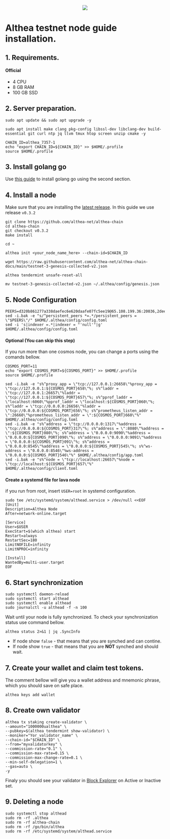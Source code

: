 <p align="center">
 <img src="https://i.postimg.cc/FRptCXh4/68747470733a2f2f7062732e7477696d672e636f6d2f6578745f74775f766964656f5f7468756d622f313632333035313030.jpg"/></a>
</p>

# Althea testnet node guide installation.

## 1. Requirements.
#### Official 
- 4 CPU
- 8 GB RAM
- 100 GB SSD

## 2. Server preparation.
```
sudo apt update && sudo apt upgrade -y
```
```
sudo apt install make clang pkg-config libssl-dev libclang-dev build-essential git curl ntp jq llvm tmux htop screen unzip cmake -y
```
```
CHAIN_ID=althea_7357-1
echo "export CHAIN_ID=${CHAIN_ID}" >> $HOME/.profile
source $HOME/.profile
```
## 3. Install golang go
Use [this guide](https://github.com/CryptoSailors/cryptosailors-tools/tree/main/Install%20Golang%20%22Go%22#2-if-you-installing-golang-go-on-clear-server-you-need-input-following-commands) to install golang go using the second section.

## 4. Install a node
Make sure that you are installing the [latest release](https://github.com/althea-net/althea-chain/tags). In this guide we use release `v0.3.2`
```
git clone https://github.com/althea-net/althea-chain
cd althea-chain
git checkout v0.3.2 
make install
```
```
cd ~
```
```
althea init <your_node_name_here> --chain-id=$CHAIN_ID
```
```
wget https://raw.githubusercontent.com/althea-net/althea-chain-docs/main/testnet-3-genesis-collected-v2.json
```
```
althea tendermint unsafe-reset-all
```
```
mv testnet-3-genesis-collected-v2.json ~/.althea/config/genesis.json
```

## 5. Node Configuration
```
PEERS=d320b861277a338daefec6e620daafe07fc5ee19@65.108.199.36:20036,2dee418b26b6b12933f5b0a8431c73f1478ca325@65.108.43.113:36656,698edcaf59b14f7bf50b681ef1ee3046fa062c77@65.109.92.235:11056,7eb055628aee375914d7d265ef4bc01ea692fe95@65.109.82.106:31656,a81cf8f7f330e2e09bec93c866214f7b3b336849@65.109.87.88:26356,13e103fdcb66ff4238ef5a228f5fadea5fee2ebd@65.109.85.52:26656,4f3add677b0e4c8dec8b81101ea82620a19d5d0a@65.21.199.148:26633,c6e1ed7117cd56036cc51835945d155e9c474c01@167.235.144.3:26656,0aac1fc75b4a613f6bb7d15c6250350d478227a6@66.45.231.30:11144,8203297aacaea1d889fcf36240484c9efc217bbd@116.202.156.106:26656,856ac01afa0163c27b69e1b25464427310120924@85.25.134.23:26656,c831cd6ac278ab971eca94dda0c29191e8f39036@195.201.22.133:26656,d26fddea7ceb8cb5a52223702a23757cb09fad37@207.180.199.115:31656,733e9d5f995c2866df9f2e1254551940f060a70c@51.159.159.112:26656,53a4fe2e8eb17b307dfed6a88cbe5573617e34b5@89.71.164.61:28656,1ad56beb27ba5b5698d828dbd9823a220c978dcf@103.195.103.59:26656,aa500219761eecd7f1f02a8bfd21c6dcdbd3cf42@142.132.232.40:26656,24ae39234e1ceddc1585af9be8a6484edac79123@49.12.123.97:26656,617433cdf5411fc9241d0f77239f751a14669368@146.190.156.221:26656,cd71580f8ab4af6beeaf867702a86ca6f9331f71@65.19.136.133:23296,bdf94092f6dc380f6526f7b8b46b63192e95a033@173.212.222.167:29656,1f1d115b9a70aa72f321bae376b1c6e44bab4668@18.237.87.241:26656,96320aaab7794933fddbc2bb101e54b8697c58e7@141.95.65.26:26656,a3ac64c5c84817f3694a866298399e6ad71ff26c@65.21.53.39:26656,15e7baf69c0db5c25e26cd1f13eb0d52a7a708b5@142.202.241.235:26656,a51b45869b5403dc71251a69879c1eb1c3042bed@65.108.134.215:29336,3dc47addc0d8edfbfc0b388ab55e9e8c8c5d5f11@65.109.61.116:29656,937dcf8c45b7c64e5188a7036427f2ce86383035@95.165.89.222:24126,abc941c8539306d92b822ca787424ddd28eceb33@207.180.243.64:26656,1d9a103d1e24c590bdfb577537eddd19a322f886@65.109.92.240:17886,a069a13d8694e2bf0e0ee8e5435f5d2953979451@168.119.124.130:34656,c215cf295b05c1338fdf5070a7b2abde873f5a88@95.217.40.230:26656,11e8f38e3c5601e4ab2333d5a5bbb108a39b8e1c@159.69.110.238:26656,83147260a704b75283ca6da218516ee0eaa82956@170.64.156.36:26656,ab3ba67d06d109e135f5cd22a3d4d6b1784e3a70@161.97.65.170:36656,ba247bdf826a9636a8276d6a00d8004755f6bb18@162.19.238.210:26656,dc67cbe058b802aa34f64715b44474c462b4317b@65.108.237.224:36656,3aeffaa1ac7b6741110987cfae4604751ac7d865@107.22.132.229:26656,786bb2b153f94135713de303504debda11f3079a@65.108.134.122:26656,87b67a8758306c61f8bb7504a0881cc837373633@140.82.38.208:26656,cc542d9fb5f93780fc4004aa67f2b502686a24e8@144.76.27.79:61056,4f8729168c5454d04ff4a4d7b51986b2e97c68ff@165.232.104.13:26656,ade4d8bc8cbe014af6ebdf3cb7b1e9ad36f412c0@176.9.82.221:12456
sed -i.bak -e "s/^persistent_peers *=.*/persistent_peers = \"$PEERS\"/" $HOME/.althea/config/config.toml
sed -i 's|indexer =.*|indexer = "'null'"|g' $HOME/.althea/config/config.toml
```
#### Optional (You can skip this step)
If you run more than one cosmos node, you can change a ports using the comands bellow.
```
COSMOS_PORT=11
echo "export COSMOS_PORT=${COSMOS_PORT}" >> $HOME/.profile
source $HOME/.profile
```
```
sed -i.bak -e "s%^proxy_app = \"tcp://127.0.0.1:26658\"%proxy_app = \"tcp://127.0.0.1:${COSMOS_PORT}658\"%; s%^laddr = \"tcp://127.0.0.1:26657\"%laddr = \"tcp://127.0.0.1:${COSMOS_PORT}657\"%; s%^pprof_laddr = \"localhost:6060\"%pprof_laddr = \"localhost:${COSMOS_PORT}060\"%; s%^laddr = \"tcp://0.0.0.0:26656\"%laddr = \"tcp://0.0.0.0:${COSMOS_PORT}656\"%; s%^prometheus_listen_addr = \":26660\"%prometheus_listen_addr = \":${COSMOS_PORT}660\"%" $HOME/.althea/config/config.toml
sed -i.bak -e "s%^address = \"tcp://0.0.0.0:1317\"%address = \"tcp://0.0.0.0:${COSMOS_PORT}317\"%; s%^address = \":8080\"%address = \":${COSMOS_PORT}080\"%; s%^address = \"0.0.0.0:9090\"%address = \"0.0.0.0:${COSMOS_PORT}090\"%; s%^address = \"0.0.0.0:9091\"%address = \"0.0.0.0:${COSMOS_PORT}091\"%; s%^address = \"0.0.0.0:8545\"%address = \"0.0.0.0:${COSMOS_PORT}545\"%; s%^ws-address = \"0.0.0.0:8546\"%ws-address = \"0.0.0.0:${COSMOS_PORT}546\"%" $HOME/.althea/config/app.toml
sed -i.bak -e "s%^node = \"tcp://localhost:26657\"%node = \"tcp://localhost:${COSMOS_PORT}657\"%" $HOME/.althea/config/client.toml
```

#### Create a systemd file for lava node
if you run from root, insert `USER=root` in systemd configuration.
```
sudo tee /etc/systemd/system/althead.service > /dev/null <<EOF
[Unit]
Description=Althea Node
After=network-online.target

[Service]
User=$USER
ExecStart=$(which althea) start
Restart=always
RestartSec=180
LimitNOFILE=infinity
LimitNPROC=infinity

[Install]
WantedBy=multi-user.target
EOF
```
                                                        
## 6. Start synchronization
```
sudo systemctl daemon-reload
sudo systemctl start althead
sudo systemctl enable althead
sudo journalctl -u althead -f -n 100
```
Wait until your node is fully synchronized. To check your synchronization status use command bellow.
```
althea status 2>&1 | jq .SyncInfo
```
- If node show `false` - that means that you are synched and can contine. 
- If node show `true` - that means that you are **NOT** synched and should wait.

## 7. Create your wallet and claim test tokens.
The comment bellow will give you a wallet address and mnemonic phrase, which you should save on safe place.
```
althea keys add wallet
```
## 8. Сreate own validator
```
althea tx staking create-validator \
--amount="1000000ualthea" \
--pubkey=$(althea tendermint show-validator) \
--moniker="Yor_validator_name" \
--chain-id="$CHAIN_ID" \
--from="myvalidatorkey" \
--commission-rate="0.1" \
--commission-max-rate=0.15 \
--commission-max-change-rate=0.1 \
--min-self-delegation=1 \
--gas=auto \
-y
```
Finaly you should see your validator in [Block Explorer](https://test.anode.team/althea) on Active or Inactive set.

## 9. Deleting a node
```
sudo systemctl stop althead
sudo rm -rf .althea
sudo rm -rf althea-chain
sudo rm -rf /go/bin/althea
sudo rm -rf /etc/systemd/system/althead.service
```
